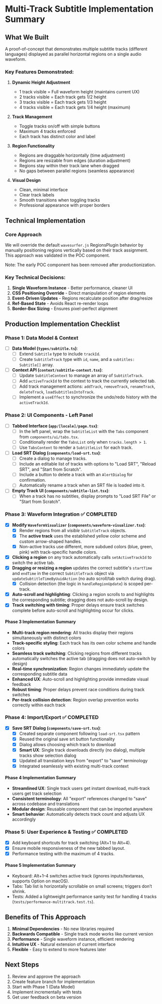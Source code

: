 # Multi-Track Subtitle Implementation Summary

## What We Built

A proof-of-concept that demonstrates multiple subtitle tracks (different languages) displayed as parallel horizontal regions on a single audio waveform.

### Key Features Demonstrated:

1. **Dynamic Height Adjustment**

   - 1 track visible = Full waveform height (maintains current UX)
   - 2 tracks visible = Each track gets 1/2 height
   - 3 tracks visible = Each track gets 1/3 height
   - 4 tracks visible = Each track gets 1/4 height (maximum)

2. **Track Management**

   - Toggle tracks on/off with simple buttons
   - Maximum 4 tracks enforced
   - Each track has distinct color and label

3. **Region Functionality**

   - Regions are draggable horizontally (time adjustment)
   - Regions are resizable from edges (duration adjustment)
   - Regions stay within their track lane when dragged
   - No gaps between parallel regions (seamless appearance)

4. **Visual Design**
   - Clean, minimal interface
   - Clear track labels
   - Smooth transitions when toggling tracks
   - Professional appearance with proper borders

## Technical Implementation

### Core Approach

We will override the default `wavesurfer.js` RegionsPlugin behavior by manually positioning regions vertically based on their track assignment. This approach was validated in the POC component.

Note: The early POC component has been removed after productionization.

### Key Technical Decisions:

1. **Single Waveform Instance** - Better performance, cleaner UI
2. **CSS Positioning Override** - Direct manipulation of region elements
3. **Event-Driven Updates** - Regions recalculate position after drag/resize
4. **Ref-Based State** - Avoids React re-render loops
5. **Border-Box Sizing** - Ensures pixel-perfect alignment

## Production Implementation Checklist

### Phase 1: Data Model & Context

- [ ] **Data Model (`types/subtitle.ts`)**:
  - [ ] Extend `Subtitle` type to include `trackId`.
  - [ ] Create `SubtitleTrack` type with `id`, `name`, and a `subtitles: Subtitle[]` array.
- [ ] **Context API (`context/subtitle-context.tsx`)**:
  - [ ] Update `SubtitleContext` to manage an array of `SubtitleTrack`.
  - [ ] Add `activeTrackId` to the context to track the currently selected tab.
  - [ ] Add track management actions: `addTrack`, `removeTrack`, `renameTrack`, `deleteTrack`, `loadSubtitlesIntoTrack`.
  - [ ] Implement a `useEffect` to synchronize the undo/redo history with the `activeTrackId`.

### Phase 2: UI Components - Left Panel

- [ ] **Tabbed Interface (`app/[locale]/page.tsx`)**:
  - [ ] In the left panel, wrap the `SubtitleList` with the `Tabs` component from `components/ui/tabs.tsx`.
  - [ ] Conditionally render the `TabsList` only when `tracks.length > 1`.
  - [ ] Use `TabsContent` to render a `SubtitleList` for each track.
- [ ] **Load SRT Dialog (`components/load-srt.tsx`)**:
  - [ ] Create a dialog to manage tracks.
  - [ ] Include an editable list of tracks with options to "Load SRT", "Reload SRT", and "Start from Scratch".
  - [ ] Include a button to delete a track with an `AlertDialog` for confirmation.
  - [ ] Automatically rename a track when an SRT file is loaded into it.
- [ ] **Empty Track UI (`components/subtitle-list.tsx`)**:
  - [ ] When a track has no subtitles, display prompts to "Load SRT File" or "Start from Scratch".

### Phase 3: Waveform Integration ✅ COMPLETED

- [x] **Modify `WaveformVisualizer` (`components/waveform-visualizer.tsx`)**:
  - [x] Render regions from all _visible_ `SubtitleTrack` objects.
  - [x] The **active track** uses the established yellow color scheme and custom arrow-shaped handles.
  - [x] Non-active tracks use different, more subdued colors (blue, green, pink) with track-specific handle colors.
- [x] **Clicking a region** on any track automatically calls `setActiveTrackId` to switch the active tab.
- [x] **Dragging or resizing a region** updates the correct subtitle's `startTime` and `endTime` in the correct `SubtitleTrack` object via `updateSubtitleTimeByUuidAction` (no auto scroll/tab switch during drag).
  - [x] Collision detection (the logic in `handleRegionUpdate`) is scoped per-track.
- [x] **Auto-scroll and highlighting**: Clicking a region scrolls to and highlights the corresponding subtitle; dragging does not auto-scroll by design.
- [x] **Track switching with timing**: Proper delays ensure track switches complete before auto-scroll and highlighting occur for clicks.

#### Phase 3 Implementation Summary

- **Multi-track region rendering**: All tracks display their regions simultaneously with distinct colors
- **Track-specific styling**: Each track has its own color scheme and handle colors
- **Seamless track switching**: Clicking regions from different tracks automatically switches the active tab (dragging does not auto-switch by design)
- **Real-time synchronization**: Region changes immediately update the corresponding subtitle data
- **Enhanced UX**: Auto-scroll and highlighting provide immediate visual feedback
- **Robust timing**: Proper delays prevent race conditions during track switches
- **Per-track collision detection**: Region overlap prevention works correctly within each track

### Phase 4: Import/Export ✅ COMPLETED

- [x] **Save SRT Dialog (`components/save-srt.tsx`)**:
  - [x] Created separate component following `load-srt.tsx` pattern
  - [x] Reused the original save srt button functionality
  - [x] Dialog allows choosing which track to download
  - [x] **Smart UX**: Single track downloads directly (no dialog), multiple tracks show selection dialog
  - [x] Updated all translation keys from "export" to "save" terminology
  - [x] Integrated seamlessly with existing multi-track context

#### Phase 4 Implementation Summary

- **Streamlined UX**: Single track users get instant download, multi-track users get track selection
- **Consistent terminology**: All "export" references changed to "save" across codebase and translations
- **Modular design**: Reusable component that can be imported anywhere
- **Smart behavior**: Automatically detects track count and adjusts UX accordingly

### Phase 5: User Experience & Testing ✅ COMPLETED

- [x] Add keyboard shortcuts for track switching (Alt+1 to Alt+4).
- [x] Ensure mobile responsiveness of the new tabbed layout.
- [x] Performance testing with the maximum of 4 tracks.

#### Phase 5 Implementation Summary

- Keyboard: Alt+1–4 switches active track (ignores inputs/textareas, supports Option on macOS).
- Tabs: Tab list is horizontally scrollable on small screens; triggers don’t shrink.
- Tests: Added a lightweight performance sanity test for handling 4 tracks (`tests/performance-multitrack.test.ts`).

## Benefits of This Approach

1. **Minimal Dependencies** - No new libraries required
2. **Backwards Compatible** - Single track mode works like current version
3. **Performance** - Single waveform instance, efficient rendering
4. **Intuitive UX** - Natural extension of current interface
5. **Flexible** - Easy to extend to more features later

## Next Steps

1. Review and approve the approach
2. Create feature branch for implementation
3. Start with Phase 1 (Data Model)
4. Implement incrementally with tests
5. Get user feedback on beta version
